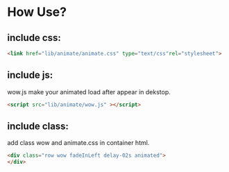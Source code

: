 # How Use?

## include css:
```html
<link href="lib/animate/animate.css" type="text/css"rel="stylesheet">
```
## include js:
wow.js make your animated load after appear in dekstop.
```html
<script src="lib/animate/wow.js" ></script>
```
## include class:
add class wow and animate.css in container html.
```html
<div class="row wow fadeInLeft delay-02s animated">
</div>
```

